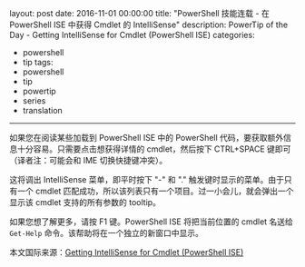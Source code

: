 layout: post
date: 2016-11-01 00:00:00
title: "PowerShell 技能连载 - 在 PowerShell ISE 中获得 Cmdlet 的 IntelliSense"
description: PowerTip of the Day - Getting IntelliSense for Cmdlet (PowerShell ISE)
categories:
- powershell
- tip
tags:
- powershell
- tip
- powertip
- series
- translation
---
如果您在阅读某些加载到 PowerShell ISE 中的 PowerShell 代码，要获取额外信息十分容易。只需要点击想获得详情的 cmdlet，然后按下 CTRL+SPACE 键即可（译者注：可能会和 IME 切换快捷键冲突）。

这将调出 IntelliSense 菜单，即平时按下 "-" 和 "." 触发键时显示的菜单。由于只有一个 cmdlet 匹配成功，所以该列表只有一个项目。过一小会儿，就会弹出一个显示该 cmdlet 支持的所有参数的 tooltip。

如果您想了解更多，请按 F1 键。PowerShell ISE 将把当前位置的 cmdlet 名送给 `Get-Help` 命令。该帮助将在一个独立的新窗口中显示。

<!--more-->
本文国际来源：[Getting IntelliSense for Cmdlet (PowerShell ISE)](http://community.idera.com/powershell/powertips/b/tips/posts/getting-intellisense-for-cmdlet-powershell-ise)
